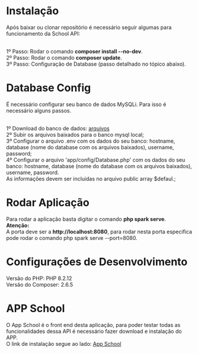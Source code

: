 
# Instalação
Após baixar ou clonar repositório é necessário seguir algumas para funcionamento da School API:<br><br>

1º Passo: Rodar o comando <b>composer install --no-dev</b>.<br>
2º Passo: Rodar o comando <b>composer update</b>.<br>
3º Passo: Configuração de Database (passo detalhado no tópico abaixo).

# Database Config
É necessário configurar seu banco de dados MySQLi. Para isso é necessário alguns passos. <br><br>

1º Download do banco de dados: [arquivos](https://drive.google.com/drive/folders/1FdcJuJtq9bdy-UQhGkjSsz6Y0E0o73DJ)<br>
2º Subir os arquivos baixados para o banco mysql local;<br>
3º Configurar o arquivo .env com os dados do seu banco: hostname, database (nome do database com os arquivos baixados), username, password;<br>
4º Configurar o arquivo 'app/config/Database.php' com os dados do seu banco: hostname, database (nome do database com os arquivos baixados), username, password. <br>
As informações devem ser incluidas no arquivo public array $defaul.;

# Rodar Aplicação
Para rodar a aplicação basta digitar o comando <b>php spark serve</b>.<br>
<b>Atenção:</b></b><br>
A porta deve ser a <b>http://localhost:8080</b>, para rodar nesta porta especifica pode rodar o comando php spark serve --port=8080.

# Configurações de Desenvolvimento
Versão do PHP: PHP 8.2.12<br>
Versão do Composer:  2.6.5

# APP School
O App School é o front end desta aplicação, para poder testar todas as funcionalidades dessa API é necessário fazer download e instalação do APP.<br>
O link de instalação segue ao lado: [App School](https://github.com/douglasanschau/appSchool)

